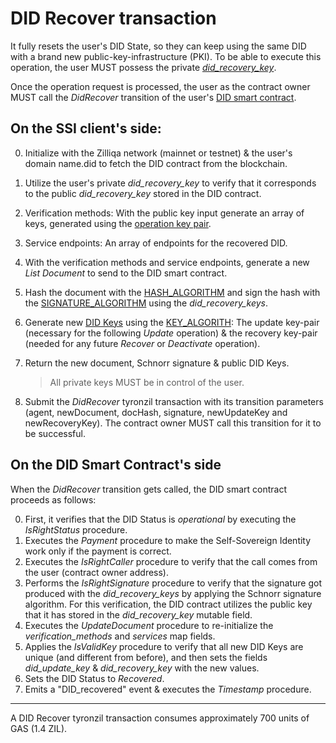 # DID Recover transaction

It fully resets the user's DID State, so they can keep using the same DID with a brand new public-key-infrastructure (PKI). To be able to execute this operation, the user MUST possess the private [*did_recovery_key*](../protocol-parameters.md#did-keys).

Once the operation request is processed, the user as the contract owner MUST call the *DidRecover* transition of the user's [DID smart contract](../smart-contracts/DID.tyron.md).

## On the SSI client's side:

0. Initialize with the Zilliqa network (mainnet or testnet) & the user's domain name.did to fetch the DID contract from the blockchain.
1. Utilize the user's private *did_recovery_key* to verify that it corresponds to the public *did_recovery_key* stored in the DID contract. 
2. Verification methods: With the public key input generate an array of keys, generated using the [operation key pair](../protocol-parameters.md#operation-key-pair).
3. Service endpoints: An array of endpoints for the recovered DID.
4. With the verification methods and service endpoints, generate a new *List Document* to send to the DID smart contract.
5. Hash the document with the [HASH_ALGORITHM](../protocol-parameters.md#hash-algorithm) and sign the hash with the [SIGNATURE_ALGORITHM](../protocol-parameters.md#signature-algorithm) using the *did_recovery_keys*. 
6. Generate new [DID Keys](../protocol-parameters.md#did-keys) using the [KEY_ALGORITH](../protocol-parameters.md#operation-key-algorithm): The update key-pair (necessary for the following *Update* operation) & the recovery key-pair (needed for any future *Recover* or *Deactivate* operation).
7. Return the new document, Schnorr signature & public DID Keys.

    > All private keys MUST be in control of the user.

8. Submit the *DidRecover* tyronzil transaction with its transition parameters (agent, newDocument, docHash, signature, newUpdateKey and newRecoveryKey). The contract owner MUST call this transition for it to be successful.

## On the DID Smart Contract's side

When the *DidRecover* transition gets called, the DID smart contract proceeds as follows:

0. First, it verifies that the DID Status is *operational* by executing the *IsRightStatus* procedure.
1. Executes the  *Payment* procedure to make the Self-Sovereign Identity work only if the payment is correct.
2. Executes the *IsRightCaller* procedure to verify that the call comes from the user (contract owner address).
3. Performs the *IsRightSignature* procedure to verify that the signature got produced with the *did_recovery_keys* by applying the Schnorr signature algorithm. For this verification, the DID contract utilizes the public key that it has stored in the *did_recovery_key* mutable field.
4. Executes the *UpdateDocument* procedure to re-initialize the *verification_methods* and *services* map fields.
6. Applies the *IsValidKey* procedure to verify that all new DID Keys are unique (and different from before), and then sets the fields *did_update_key* & *did_recovery_key* with the new values.
7. Sets the DID Status to *Recovered*.
8. Emits a "DID_recovered" event & executes the *Timestamp* procedure.

---

A DID Recover tyronzil transaction consumes approximately 700 units of GAS (1.4 ZIL).
